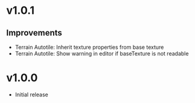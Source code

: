 # v1.0.1

## Improvements
* Terrain Autotile: Inherit texture properties from base texture
* Terrain Autotile: Show warning in editor if baseTexture is not readable

# v1.0.0

* Initial release
